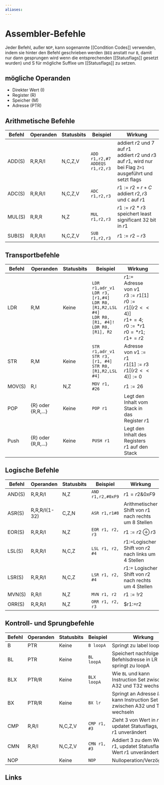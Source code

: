 ```yaml
---
aliases: 
---
```

# Assembler-Befehle 
Jeder Befehl, außer `NOP`, kann sogenannte [[Condition Codes]] verwenden, indem sie hinter den Befehl geschrieben werden (`BEQ` anstatt nur `B`, damit nur dann gesprungen wird wenn die entsprechenden [[Statusflags]] gesetzt wurden) und S für mögliche Suffixe um [[Statusflags]] zu setzen.
## mögliche Operanden
- Direkter Wert (I)
- Register (R)
- Speicher (M)
- Adresse (PTR)
## Arithmetische Befehle
| Befehl     | Operanden | Statusbits | Beispiel                              | Wirkung                                                                                                   |
| ---------- | --------- | ---------- | ------------------------------------- | --------------------------------------------------------------------------------------------------------- |
| ADD(S) | R,R,R/I   | N,C,Z,V    | `ADD r1,r2,#7` <br> `ADDEQS r1,r2,r3` | addiert $r2$ und $7$ auf $r1$ <br> addiert $r2$ und $r3$ auf $r1$, wird nur bei Flag `Z=1` ausgeführt und setzt flags |
| ADC(S) | R,R,R/I   | N,C,Z,V    | `ADC r1,r2,r3`                        | $r1:=r2+r+C$ addiert $r2,r3$ und `C` auf $r1$                                                                  |
| MUL(S) | R,R,R     | N,Z        | `MUL r1,r2,r3`                        | $r1:=r2*r3$ speichert least significant 32 bit in $r1$                                                    |
| SUB(S) | R,R,R/I   | N,C,Z,V    | `SUB r1,r2,r3`                        | $r1:=r2-r3$                                                                                              |

## Transportbefehle
| Befehl | Operanden          | Statusbits | Beispiel                                                                                                     | Wirkung                                                                                              |     |
| ------ | ------------------ | ---------- | ------------------------------------------------------------------------------------------------------------ | ---------------------------------------------------------------------------------------------------- | --- |
| LDR    | R,M                | Keine      | `LDR r1,adr_v1`<br>`LDR r3,[r1,#4]`<br>`LDR R0, [R1,R2,LSL #4]`<br>`LDR R0, [R1, #4]!`<br>`LDR R0, [R1], R2` | $r1:=$ Adresse von $v1$ <br>$r3:=r1[1]$<br>$r0:=r1[(r2<<4)]$<br>$r1+=4; r0:=*r1$<br>$r0=*r1; r1+=r2$ |     |
| STR    | R,M                | Keine      | `STR r1,adr_v1`<br>`STR r3,[r1, #4]`<br>`STR R0, [R1,R2,LSL #4]`                                             | Adresse von $v1:=r1$<br>$r1[1]:=r3$<br>$r1[(r2<<4)]:=0$                                              |     |
| MOV(S) | R,I              | N,Z        | `MOV r1, #26`                                                                                                | $r1:=26$                                                                                             |     |
| POP    | {R} oder {R,R,...} | Keine      | `POP r1`                                                                                                     | Legt den Inhalt vom Stack in das Register $r1$                                                       |     |
| Push   | {R} oder {R,R,...} | Keine      | `PUSH r1`                                                                                                    | Legt den Inhalt des Registers $r1$ auf den Stack                                                     |     |

## Logische Befehle
| Befehl | Operanden     | Statusbits | Beispiel          | Wirkung                                              |
| ------ | ------------- | ---------- | ----------------- | ---------------------------------------------------- |
| AND(S) | R,R,R/I       | N,Z        | `AND r1,r2,#0xF9` | $r1=r2 \& 0xF9$                                         |
| ASR(S) | R,R,R/I(1-32) | C,Z,N      | `ASR r1,r1#8`     | Arithmetischer Shift von $r1$ nach rechts um $8$ Stellen |
| EOR(S) | R,R,R/I       | N,Z        | `EOR r1, r2, r3`  | $r1:=r2 \oplus r3$                                   |
| LSL(S) | R,R,R/I       | N,C,Z      | `LSL r1, r2, #4`  | $r1:=$Logischer Shift von $r2$ nach links um $4$ Stellen   |
| LSR(S) | R,R,R/I       | N,C,Z      | `LSR r1, r2, #4`  | $r1:=$ Logischer Shift von $r2$ nach rechts um $4$ Stellen |
| MVN(S) | R,R/I         | N,Z        | `MVN r1, r2`      | $r1:=!r2$                                            |
| ORR(S) | R,R,R/I       | N,Z        | `ORR r1, r2, r3`  | $r1:=r2 | r3$                                                     |

## Kontroll- und Sprungbefehle
| Befehl | Operanden | Statusbits | Beispiel     | Wirkung                                                                      |
| ------ | --------- | ---------- | ------------ | ---------------------------------------------------------------------------- |
| B      | PTR       | Keine      | `B loopA`    | Springt zu label loopA                                                       |
| BL     | PTR       | Keine      | `BL loopA`    | Speichert nachfolgende Befehlsdresse in LR und springt zu loopA              |
| BLX    | PTR/R     | Keine      | `BLX loopA`  | Wie `BL` und kann Instruction Set zwischen A32 und T32 wechseln              |
| BX     | PTR/R     | Keine      | `BX lr`      | Springt an Adresse $lr$ und kann Instruction Set zwischen A32 und T32 wechseln |
| CMP    | R,R/I     | N,C,Z,V    | `CMP r1, #3` | Zieht $3$ von Wert in $r1$ ab, updatet Statusflags, Wert $r1$ unverändert          |
| CMN    | R,R/I     | N,C,Z,V    | `CMN r1, #3` | Addiert $3$ zu dem Wert in $r1$, updatet Statusflags, Wert $r1$ unverändert        |
| NOP    |           | Keine      | `NOP`        | Nulloperation/Verzögerung                                                    |

## Links